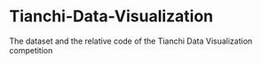 # Tianchi-Data-Visualization
The dataset and the relative code of the Tianchi Data Visualization competition
